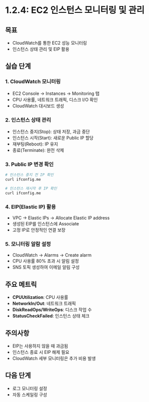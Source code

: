 # 1.2.4: EC2 인스턴스 모니터링 및 관리

## 목표
* CloudWatch를 통한 EC2 성능 모니터링
* 인스턴스 상태 관리 및 EIP 활용

## 실습 단계

### 1. CloudWatch 모니터링
* EC2 Console → Instances → Monitoring 탭
* CPU 사용률, 네트워크 트래픽, 디스크 I/O 확인
* CloudWatch 대시보드 생성

### 2. 인스턴스 상태 관리
* 인스턴스 중지(Stop): 상태 저장, 과금 중단
* 인스턴스 시작(Start): 새로운 Public IP 할당
* 재부팅(Reboot): IP 유지
* 종료(Terminate): 완전 삭제

### 3. Public IP 변경 확인
```bash
# 인스턴스 중지 전 IP 확인
curl ifconfig.me

# 인스턴스 재시작 후 IP 확인
curl ifconfig.me
```

### 4. EIP(Elastic IP) 활용
* VPC → Elastic IPs → Allocate Elastic IP address
* 생성된 EIP를 인스턴스에 Associate
* 고정 IP로 안정적인 연결 보장

### 5. 모니터링 알람 설정
* CloudWatch → Alarms → Create alarm
* CPU 사용률 80% 초과 시 알림 설정
* SNS 토픽 생성하여 이메일 알림 구성

## 주요 메트릭
* **CPUUtilization**: CPU 사용률
* **NetworkIn/Out**: 네트워크 트래픽
* **DiskReadOps/WriteOps**: 디스크 작업 수
* **StatusCheckFailed**: 인스턴스 상태 체크

## 주의사항
* EIP는 사용하지 않을 때 과금됨
* 인스턴스 종료 시 EIP 해제 필요
* CloudWatch 세부 모니터링은 추가 비용 발생

## 다음 단계
* 로그 모니터링 설정
* 자동 스케일링 구성
